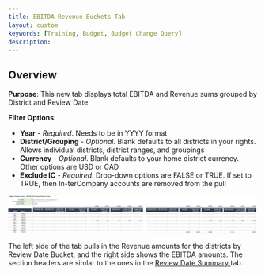 ```yaml
---
title: EBITDA Revenue Buckets Tab
layout: custom
keywords: [Training, Budget, Budget Change Query]
description: 
---
```


## Overview

**Purpose**: This new tab displays total EBITDA and Revenue sums grouped by District and Review Date.

**Filter Options**:

* **Year** - *Required*. Needs to be in YYYY format
* **District/Grouping** - *Optional*. Blank defaults to all districts in your rights. Allows individual districts, district ranges, and groupings
* **Currency** - *Optional*. Blank defaults to your home district currency. Other options are USD or CAD
* **Exclude IC** - *Required*. Drop-down options are FALSE or TRUE. If set to TRUE, then In-terCompany accounts are removed from the pull

![](/images/WCNTraining/Budget/BudChangeQuery_EBITDARevenueBuckets_FullView.png)

The left side of the tab pulls in the Revenue amounts for the districts by Review Date Bucket, and the right side shows the EBITDA amounts. The section headers are simlar to the ones in the [ Review Date Summary ](/bApps/InterjectTraining/Budget/BudgetChangeQuery_ReviewDateSummary.html) tab.